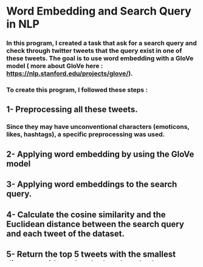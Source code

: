 # Word Embedding and Search Query in NLP

### In this program, I created a task that ask for a search query and check through twitter tweets that the query exist in one of these tweets. The goal is to use word embedding with a GloVe model ( more about GloVe here : https://nlp.stanford.edu/projects/glove/).

### To create this program, I followed these steps : 

## 1- Preprocessing all these tweets. 
### Since they may have unconventional characters (emoticons, likes, hashtags), a specific preprocessing was used.

## 2- Applying word embedding by using the GloVe model

## 3- Applying word embeddings to the search query.

## 4- Calculate the cosine similarity and the Euclidean distance between the search query and each tweet of the dataset. 

## 5- Return the top 5 tweets with the smallest distance with each calculated method 

